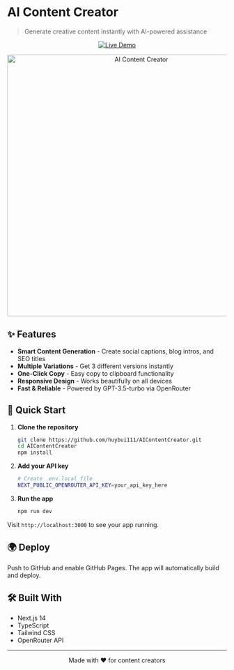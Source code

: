 # AI Content Creator

> Generate creative content instantly with AI-powered assistance

<div align="center">
  
[![Live Demo](https://img.shields.io/badge/🚀_LIVE_DEMO-Try_Now-ff6b6b?style=for-the-badge&labelColor=4c6ef5&logoColor=white)](https://huybui111.github.io/AIContentCreator/)

</div>

<div align="center">
  <img src="https://github.com/user-attachments/assets/4af6864a-1647-4356-b189-7269c048c412" alt="AI Content Creator" width="600" />
</div>

## ✨ Features

- **Smart Content Generation** - Create social captions, blog intros, and SEO titles
- **Multiple Variations** - Get 3 different versions instantly  
- **One-Click Copy** - Easy copy to clipboard functionality
- **Responsive Design** - Works beautifully on all devices
- **Fast & Reliable** - Powered by GPT-3.5-turbo via OpenRouter

## 🚀 Quick Start

1. **Clone the repository**
   ```bash
   git clone https://github.com/huybui111/AIContentCreator.git
   cd AIContentCreator
   npm install
   ```

2. **Add your API key**
   ```bash
   # Create .env.local file
   NEXT_PUBLIC_OPENROUTER_API_KEY=your_api_key_here
   ```

3. **Run the app**
   ```bash
   npm run dev
   ```

Visit `http://localhost:3000` to see your app running.

## 🌍 Deploy

Push to GitHub and enable GitHub Pages. The app will automatically build and deploy.

## 🛠️ Built With

- Next.js 14
- TypeScript  
- Tailwind CSS
- OpenRouter API

---

<div align="center">
  <p>Made with ❤️ for content creators</p>
</div>
